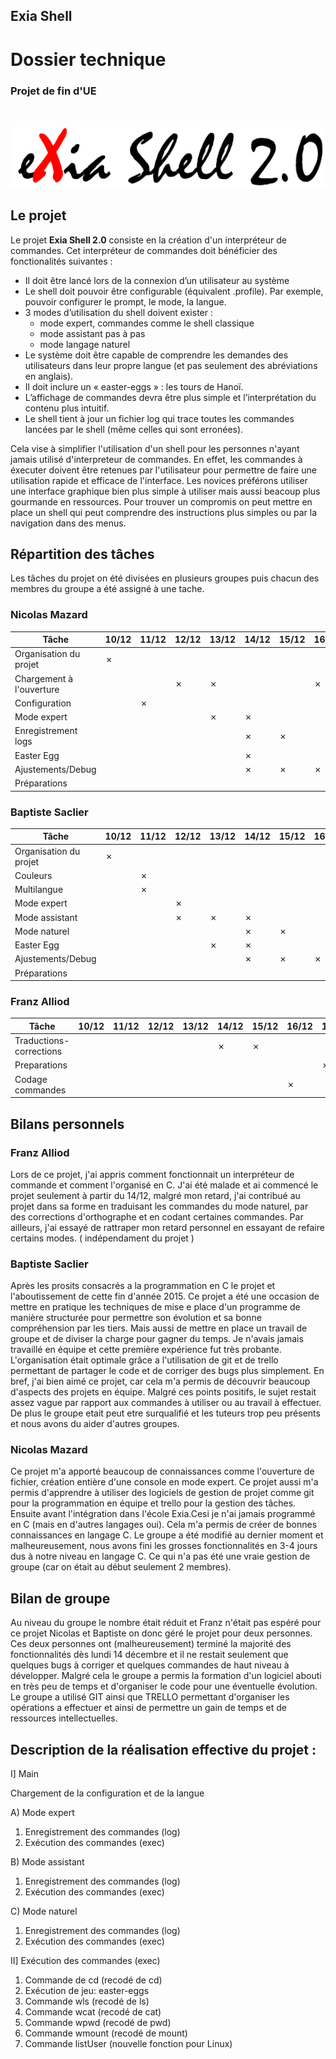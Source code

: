 ## Exia Shell
# Dossier technique
### Projet de fin d'UE

<div class="page-break"></div>
<br/>

![title](img/title.png)

## Le projet

Le projet **Exia Shell 2.0** consiste en la création d'un interpréteur de commandes. Cet interpréteur de commandes doit  bénéficier des fonctionalités suivantes :

* Il doit être lancé lors de la connexion d’un utilisateur au système
* Le shell doit pouvoir être configurable (équivalent .profile). Par exemple, pouvoir configurer le prompt, le mode, la langue.
* 3 modes d’utilisation du shell doivent exister :
    * mode expert, commandes comme le shell classique
    * mode assistant pas à pas
    * mode langage naturel
* Le système doit être capable de comprendre les demandes des utilisateurs dans leur propre langue (et pas seulement des abréviations en anglais).
* Il doit inclure un « easter-eggs » : les tours de Hanoï.
* L’affichage de commandes devra être plus simple et l’interprétation du contenu plus intuitif.
* Le shell tient à jour un fichier log qui trace toutes les commandes lancées par le shell (même celles qui sont erronées).

Cela vise à simplifier l'utilisation d'un shell pour les personnes n'ayant jamais utilisé d'interpreteur de commandes. En effet, les commandes à éxecuter doivent être retenues par l'utilisateur pour permettre de faire une utilisation rapide et efficace de l'interface. Les novices préférons utiliser une interface graphique bien plus simple à utiliser mais aussi beacoup plus gourmande en ressources. Pour trouver un compromis on peut mettre en place un shell qui peut comprendre des instructions plus simples ou par la navigation dans des menus.

<div class="page-break"></div>

## Répartition des tâches

Les tâches du projet on été divisées en plusieurs groupes puis chacun des membres du groupe a été assigné à une tache.

### Nicolas Mazard

|Tâche                   |10/12|11/12|12/12|13/12|14/12|15/12|16/12|17/12|
|------------------------|-----|-----|-----|-----|-----|-----|-----|-----|
|Organisation du projet  |✗   |     |     |     |     |     |     |     |
|Chargement à l'ouverture|     |     |✗   |✗   |     |     |✗   |     |
|Configuration           |     |✗   |     |     |     |     |     |     |
|Mode expert             |     |     |     |✗   |✗   |     |     |     |
|Enregistrement logs     |     |     |     |     |✗   |✗   |     |     |
|Easter Egg              |     |     |     |     |✗   |    |     |     |
|Ajustements/Debug       |     |     |     |     |✗   |✗   |✗   |     |
|Préparations            |     |     |     |     |     |     |    |✗   |

### Baptiste Saclier

|Tâche                   |10/12|11/12|12/12|13/12|14/12|15/12|16/12|17/12|
|------------------------|-----|-----|-----|-----|-----|-----|-----|-----|
|Organisation du projet  |✗   |     |     |     |     |     |     |     |
|Couleurs                |     |✗   |     |     |     |     |     |     |
|Multilangue             |     |✗   |     |     |     |     |     |     |
|Mode expert             |     |     |✗   |     |     |     |     |     |
|Mode assistant          |     |     |✗   |✗   |✗   |     |     |     |
|Mode naturel            |     |     |     |     |✗   |✗   |     |     |
|Easter Egg              |     |     |     |✗   |✗   |     |     |     |
|Ajustements/Debug       |     |     |     |     |✗   |✗   |✗   |     |
|Préparations            |     |     |     |     |     |     |    |✗   |

<div class="page-break"></div>

### Franz Alliod

|Tâche                   |10/12|11/12|12/12|13/12|14/12|15/12|16/12|17/12|
|------------------------|-----|-----|-----|-----|-----|-----|-----|-----|
|Traductions-corrections |     |     |     |     |  ✗  |  ✗ |     |     |
|Preparations            |     |     |     |     |     |     |     | ✗   |
|Codage commandes        |     |     |     |     |     |     | ✗   |     |

<div class="page-break"></div>

## Bilans personnels

### Franz Alliod

Lors de ce projet, j'ai appris comment fonctionnait un interpréteur de commande et comment l'organisé en C.
J'ai été malade et ai commencé le projet seulement à partir du 14/12, malgré mon retard, j'ai contribué au projet dans sa forme en traduisant les commandes du mode naturel, par des corrections d'orthographe et en codant certaines commandes. Par ailleurs, j'ai essayé de rattraper mon retard personnel en essayant de refaire certains modes. ( indépendament du projet )

### Baptiste Saclier

Après les prosits consacrés a la programmation en C le projet et l'aboutissement de cette fin d'année 2015. Ce projet a été une occasion de mettre en pratique les techniques de mise e place d'un programme de manière structurée pour permettre son évolution et sa bonne compréhension par les tiers. Mais aussi de mettre en place un travail de groupe et de diviser la charge pour gagner du temps. Je n'avais jamais travaillé en équipe et cette première expérience fut très probante. L'organisation était optimale grâce a l'utilisation de git et de trello permettant de partager le code et de corriger des bugs plus simplement. En bref, j'ai bien aimé ce projet, car cela m'a permis de découvrir beaucoup d'aspects des projets en équipe. Malgré ces points positifs, le sujet restait assez vague par rapport aux commandes à utiliser ou au travail à effectuer. De plus le groupe etait peut etre surqualifié et les tuteurs trop peu présents et nous avons du aider d'autres groupes.

### Nicolas Mazard

Ce projet m'a apporté beaucoup de connaissances comme l'ouverture de fichier, création entière d'une console en mode expert. Ce projet aussi m'a permis d'apprendre à utiliser des logiciels de gestion de projet comme git pour la programmation en équipe et trello pour la gestion des tâches.
Ensuite avant l'intégration dans l'école Exia.Cesi je n'ai jamais programmé en C (mais en d'autres langages oui). Cela m'a permis de créer de bonnes connaissances en langage C.
Le groupe a été modifié au dernier moment et malheureusement, nous avons fini les grosses fonctionnalités en 3-4 jours dus à notre niveau en langage C. Ce qui n'a pas été une vraie gestion de groupe (car on était au début seulement 2 membres).

## Bilan de groupe

Au niveau du groupe le nombre était réduit et Franz n'était pas espéré pour ce projet Nicolas et Baptiste on donc géré le projet pour deux personnes. Ces deux personnes ont (malheureusement) terminé la majorité des fonctionnalités dès lundi 14 décembre et il ne restait seulement que quelques bugs à corriger et quelques commandes de haut niveau à développer. Malgré cela le groupe a permis la formation d'un logiciel abouti en très peu de temps et d'organiser le code pour une éventuelle évolution. Le groupe a utilisé GIT ainsi que TRELLO permettant d'organiser les opérations a effectuer et ainsi de permettre un gain de temps et de ressources intellectuelles.

## Description de la réalisation effective du projet :
I] Main

Chargement de la configuration et de la langue

A) Mode expert

1) Enregistrement des commandes (log)
2) Exécution des commandes (exec)

B) Mode assistant

1) Enregistrement des commandes (log)
2) Exécution des commandes (exec)

C) Mode naturel

1) Enregistrement des commandes (log)
2) Exécution des commandes (exec)

II] Exécution des commandes (exec)

1) Commande de cd (recodé de cd)
2) Exécution de jeu: easter-eggs
3) Commande wls (recodé de ls)
4) Commande wcat (recodé de cat)
5) Commande wpwd (recodé de pwd)
6) Commande wmount (recodé de mount)
7) Commande listUser (nouvelle fonction pour Linux)
